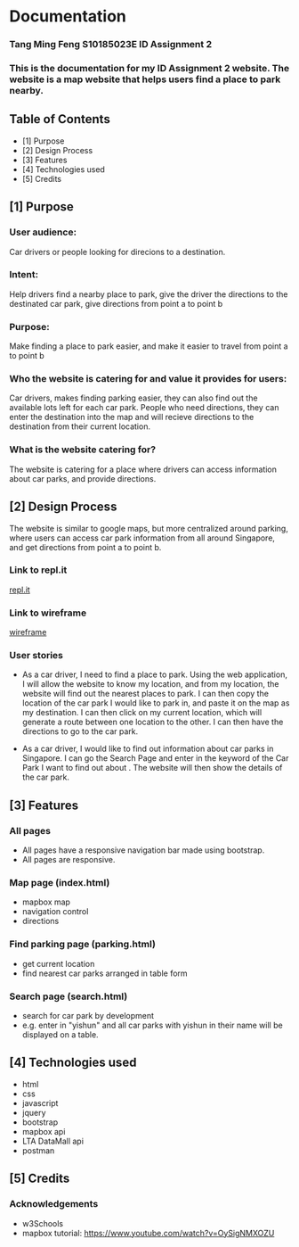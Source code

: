 # Documentation

### Tang Ming Feng S10185023E ID Assignment 2
### This is the documentation for my ID Assignment 2 website. The website is a map website that helps users find a place to park nearby.

## Table of Contents
- [1] Purpose
- [2] Design Process
- [3] Features
- [4] Technologies used
- [5] Credits

      
## [1] Purpose

### User audience:
Car drivers or people looking for direcions to a destination.

### Intent:
Help drivers find a nearby place to park, give the driver the directions to the destinated car park, give directions from point a to point b

### Purpose:
Make finding a place to park easier, and make it easier to travel from point a to point b

### Who the website is catering for and value it provides for users:
Car drivers, makes finding parking easier, they can also find out the available lots left for each car park.
People who need directions, they can enter the destination into the map and will recieve directions to the destination from their current location.

### What is the website catering for?
The website is catering for a place where drivers can access information about car parks, and provide directions.

## [2] Design Process

The website is similar to google maps, but more centralized around parking, where users can access car park information from all around Singapore, and get directions from point a to point b.

### Link to repl.it
[repl.it](https://assignment2.mingfeng.repl.co/)
### Link to wireframe
[wireframe](https://github.com/tangmf/Assignment2/blob/main/Assignment2wireframe.pdf)

### User stories

* As a car driver, I need to find a place to park. Using the web application, I will allow the website to know my location, and from my location, the website will find out the nearest places to park. I can then copy the location of the car park I would like to park in, and paste it on the map as my destination. I can then click on my current location, which will generate a route between one location to the other. I can then have the directions to go to the car park.

* As a car driver, I would like to find out information about car parks in Singapore. I can go the Search Page and enter in the keyword of the Car Park I want to find out about . The website will then show the details of the car park.

## [3] Features

### All pages
* All pages have a responsive navigation bar made using bootstrap.
* All pages are responsive.

### Map page (index.html)
* mapbox map
* navigation control
* directions

### Find parking page (parking.html)
* get current location
* find nearest car parks arranged in table form

### Search page (search.html)
* search for car park by development
* e.g. enter in "yishun" and all car parks with yishun in their name will be displayed on a table.

## [4] Technologies used
* html 
* css
* javascript
* jquery
* bootstrap
* mapbox api
* LTA DataMall api
* postman

## [5] Credits

### Acknowledgements
* w3Schools
* mapbox tutorial: https://www.youtube.com/watch?v=OySigNMXOZU

